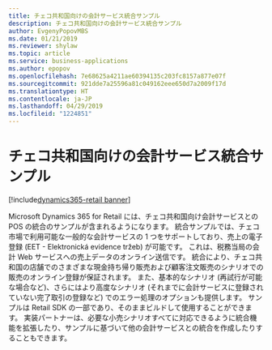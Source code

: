 ```yaml
---
title: チェコ共和国向けの会計サービス統合サンプル
description: チェコ共和国向けの会計サービス統合サンプル
author: EvgenyPopovMBS
ms.date: 01/21/2019
ms.reviewer: shylaw
ms.topic: article
ms.service: business-applications
ms.author: epopov
ms.openlocfilehash: 7e68625a4211ae60394135c203fc8157a877e07f
ms.sourcegitcommit: 921dde7a25596a81c049162eee650d7a2009f17d
ms.translationtype: HT
ms.contentlocale: ja-JP
ms.lasthandoff: 04/29/2019
ms.locfileid: "1224851"
---
```

#  <a name="fiscal-service-integration-sample-for-czech-republic"></a>チェコ共和国向けの会計サービス統合サンプル
[!include[dynamics365-retail banner](../includes/dynamics365-retail.md)]


Microsoft Dynamics 365 for Retail には、チェコ共和国向け会計サービスとの POS の統合のサンプルが含まれるようになります。 統合サンプルでは、チェコ市場で利用可能な一般的な会計サービスの 1 つをサポートしており、売上の電子登録 (EET - Elektronická evidence tržeb) が可能です。 これは、税務当局の会計 Web サービスへの売上データのオンライン送信です。 統合により、チェコ共和国の店舗でのさまざまな現金持ち帰り販売および顧客注文販売のシナリオでの販売のオンライン登録が保証されます。 また、基本的なシナリオ (再試行が可能な場合など)、さらにはより高度なシナリオ (それまでに会計サービスに登録されていない完了取引の登録など) でのエラー処理のオプションも提供します。 サンプルは Retail SDK の一部であり、そのままビルドして使用することができます。 実装パートナーは、必要な小売シナリオすべてに対応できるように統合機能を拡張したり、サンプルに基づいて他の会計サービスとの統合を作成したりすることもできます。 
